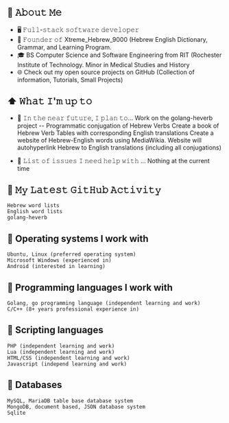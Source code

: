 ## :book: 𝙰𝚋𝚘𝚞𝚝 𝙼𝚎
- 🖥 𝙵𝚞𝚕𝚕-𝚜𝚝𝚊𝚌𝚔 𝚜𝚘𝚏𝚝𝚠𝚊𝚛𝚎 𝚍𝚎𝚟𝚎𝚕𝚘𝚙𝚎𝚛
- 💼 𝙵𝚘𝚞𝚗𝚍𝚎𝚛 𝚘𝚏 Xtreme_Hebrew_9000 (Hebrew English Dictionary, Grammar, and Learning Program.
- 🎓 BS Computer Science and Software Engineering from RIT (Rochester Institute of Technology.  Minor in Medical Studies and History
- 🌐 Check out my open source projects on GitHub (Collection of information, Tutorials, Small Projects)

## ⬆ 𝚆𝚑𝚊𝚝 𝙸'𝚖 𝚞𝚙 𝚝𝚘
- 🎯 𝙸𝚗 𝚝𝚑𝚎 𝚗𝚎𝚊𝚛 𝚏𝚞𝚝𝚞𝚛𝚎, 𝙸 𝚙𝚕𝚊𝚗 𝚝𝚘...
	Work on the golang-heverb project -- Programmatic conjugation of Hebrew Verbs
	Create a book of Hebrew Verb Tables with corresponding English translations
	Create a website of Hebrew-English words using MediaWikia.  Website will autohyperlink Hebrew to English translations (including all conjugations)
	
- 🤔 𝙻𝚒𝚜𝚝 𝚘𝚏 𝚒𝚜𝚜𝚞𝚎𝚜 𝙸 𝚗𝚎𝚎𝚍 𝚑𝚎𝚕𝚙 𝚠𝚒𝚝𝚑 ...
	Nothing at the current time
	
## 🔔 𝙼𝚢 𝙻𝚊𝚝𝚎𝚜𝚝 𝙶𝚒𝚝𝙷𝚞𝚋 𝙰𝚌𝚝𝚒𝚟𝚒𝚝𝚢
	Hebrew word lists
	English word lists
	golang-heverb
	
## 📕 Operating systems I work with 
	Ubuntu, Linux (preferred operating system)
	Microsoft Windows (experienced in)
	Android (interested in learning)
	
## 🔧 Programming languages I work with
	Golang, go programming language (independent learning and work)
	C/C++ (8+ years professional experience in)
	
## 🔩 Scripting languages
	PHP (independent learning and work)
	Lua (independent learning and work)
	HTML/CSS (independent learning and work)
	Javascript (independ learning and work)
	
## 🔩 Databases
	MySQL, MariaDB table base database system
	MongoDB, document based, JSON database system
	Sqlite
	





